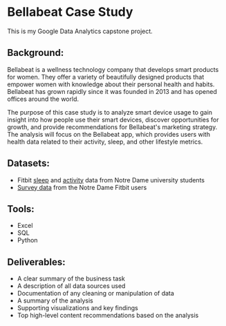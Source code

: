 # Bellabeat Case Study
This is my Google Data Analytics capstone project.

## Background: 

Bellabeat is a wellness technology company that develops smart products for women. They offer a variety of beautifully designed products that empower women with knowledge about their personal health and habits. Bellabeat has grown rapidly since it was founded in 2013 and has opened offices around the world.

The purpose of this case study is to analyze smart device usage to gain insight into how people use their smart devices, discover opportunities for growth, and provide recommendations for Bellabeat's marketing strategy. The analysis will focus on the Bellabeat app, which provides users with health data related to their activity, sleep, and other lifestyle metrics. 

## Datasets: 
* Fitbit [sleep](https://drive.google.com/file/d/1ojCWQeBiE1BYo4i4HoBOsnIMQiJWpkI2/view) and [activity](https://drive.google.com/file/d/1osKn9w7kvcankL_vVbqGOngVCS6BDt0B/view) data from Notre Dame university students 
* [Survey data](https://drive.google.com/file/d/1pRHQOTXuCbZzTY1vm3imTwMVVIPZybJ_/view) from the Notre Dame Fitbit users 

## Tools:
* Excel
* SQL
* Python

## Deliverables: 
* A clear summary of the business task
* A description of all data sources used
* Documentation of any cleaning or manipulation of data
* A summary of the analysis
* Supporting visualizations and key findings
* Top high-level content recommendations based on the analysis
